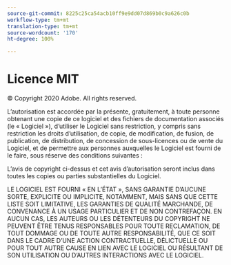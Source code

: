 ```yaml
---
source-git-commit: 8225c25ca54acb10ff9e9dd07d869b0c9a626c0b
workflow-type: tm+mt
translation-type: tm+mt
source-wordcount: '170'
ht-degree: 100%

---
```

# Licence MIT

© Copyright 2020 Adobe. All rights reserved.

L’autorisation est accordée par la présente, gratuitement, à toute personne obtenant une copie de ce logiciel et des fichiers de documentation associés (le « Logiciel »), d’utiliser le Logiciel sans restriction, y compris sans restriction les droits d’utilisation, de copie, de modification, de fusion, de publication, de distribution, de concession de sous-licences ou de vente du Logiciel, et de permettre aux personnes auxquelles le Logiciel est fourni de le faire, sous réserve des conditions suivantes :

L’avis de copyright ci-dessus et cet avis d’autorisation seront inclus dans toutes les copies ou parties substantielles du Logiciel.

LE LOGICIEL EST FOURNI « EN L’ÉTAT », SANS GARANTIE D’AUCUNE SORTE, EXPLICITE OU IMPLICITE, NOTAMMENT, MAIS SANS QUE CETTE LISTE SOIT LIMITATIVE, LES GARANTIES DE QUALITÉ MARCHANDE, DE CONVENANCE À UN USAGE PARTICULIER ET DE NON CONTREFAÇON. EN AUCUN CAS, LES AUTEURS OU LES DÉTENTEURS DU COPYRIGHT NE PEUVENT ÊTRE TENUS RESPONSABLES POUR TOUTE RECLAMATION, DE TOUT DOMMAGE OU DE TOUTE AUTRE RESPONSABILITÉ, QUE CE SOIT DANS LE CADRE D’UNE ACTION CONTRACTUELLE, DÉLICTUELLE OU POUR TOUT AUTRE CAUSE EN LIEN AVEC LE LOGICIEL OU RÉSULTANT DE SON UTILISATION OU D’AUTRES INTERACTIONS AVEC LE LOGICIEL.
